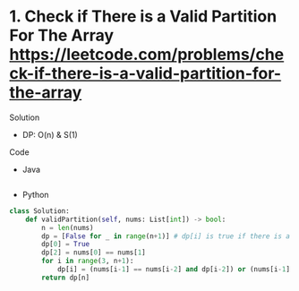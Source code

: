 # 1. Check if There is a Valid Partition For The Array https://leetcode.com/problems/check-if-there-is-a-valid-partition-for-the-array

Solution

- DP: O(n) & S(1)

Code

- Java

```java

```

- Python

```python
class Solution:
    def validPartition(self, nums: List[int]) -> bool:
        n = len(nums)
        dp = [False for _ in range(n+1)] # dp[i] is true if there is a valid partition for nums[:i]. Can be optimized to O(1) implementation
        dp[0] = True
        dp[2] = nums[0] == nums[1]
        for i in range(3, n+1):
            dp[i] = (nums[i-1] == nums[i-2] and dp[i-2]) or (nums[i-1] == nums[i-2] == nums[i-3] and dp[i-3]) or (nums[i-1]-nums[i-2] == nums[i-2]-nums[i-3] == 1 and dp[i-3])
        return dp[n]
```
